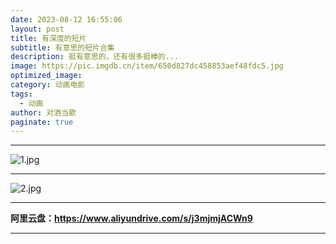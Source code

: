 ```yaml
---
date: 2023-08-12 16:55:06
layout: post
title: 有深度的短片
subtitle: 有意思的短片合集
description: 挺有意思的，还有很多挺棒的...
image: https://pic.imgdb.cn/item/650d827dc458853aef48fdc5.jpg
optimized_image: 
category: 动画电影
tags:
  - 动画
author: 对酒当歌
paginate: true
---
```



---

![1.jpg](https://pic.imgdb.cn/item/650d82f0c458853aef49cad2.jpg)

---

![2.jpg](https://pic.imgdb.cn/item/650d8300c458853aef49e61c.jpg)


 
---

**阿里云盘：<https://www.aliyundrive.com/s/j3mjmjACWn9>**

---
